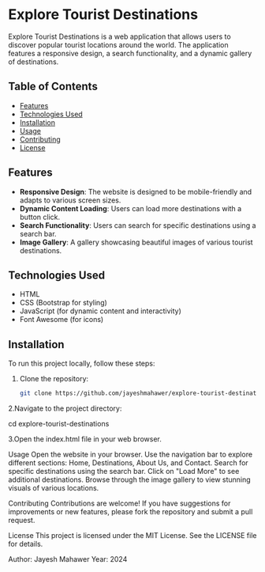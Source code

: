 # Explore Tourist Destinations


Explore Tourist Destinations is a web application that allows users to discover popular tourist locations around the world. The application features a responsive design, a search functionality, and a dynamic gallery of destinations.

## Table of Contents

- [Features](#features)
- [Technologies Used](#technologies-used)
- [Installation](#installation)
- [Usage](#usage)
- [Contributing](#contributing)
- [License](#license)

## Features

- **Responsive Design**: The website is designed to be mobile-friendly and adapts to various screen sizes.
- **Dynamic Content Loading**: Users can load more destinations with a button click.
- **Search Functionality**: Users can search for specific destinations using a search bar.
- **Image Gallery**: A gallery showcasing beautiful images of various tourist destinations.

## Technologies Used

- HTML
- CSS (Bootstrap for styling)
- JavaScript (for dynamic content and interactivity)
- Font Awesome (for icons)

## Installation

To run this project locally, follow these steps:

1. Clone the repository:
   ```bash
   git clone https://github.com/jayeshmahawer/explore-tourist-destinations.git

2.Navigate to the project directory:

cd explore-tourist-destinations

3.Open the index.html file in your web browser.

Usage
Open the website in your browser.
Use the navigation bar to explore different sections: Home, Destinations, About Us, and Contact.
Search for specific destinations using the search bar.
Click on "Load More" to see additional destinations.
Browse through the image gallery to view stunning visuals of various locations.

Contributing
Contributions are welcome! If you have suggestions for improvements or new features, please fork the repository and submit a pull request.

License
This project is licensed under the MIT License. See the LICENSE file for details.

Author: Jayesh Mahawer
Year: 2024


